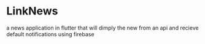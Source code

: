 # LinkNews
a news application in flutter that will dimply the new from an api and recieve default notifications using firebase
